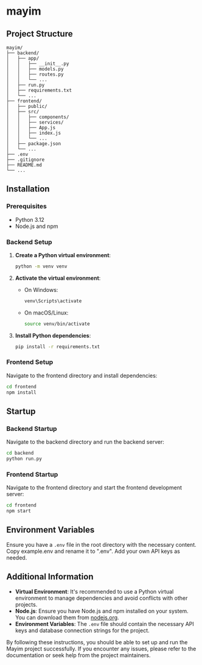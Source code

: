 # mayim



## Project Structure
```
mayim/ 
├── backend/ 
│   ├── app/ 
│   │   ├── __init__.py 
│   │   ├── models.py 
│   │   ├── routes.py 
│   │   └── ... 
│   ├── run.py 
│   ├── requirements.txt 
│   └── ... 
├── frontend/ 
│   ├── public/ 
│   ├── src/ 
│   │   ├── components/ 
│   │   ├── services/ 
│   │   ├── App.js 
│   │   ├── index.js 
│   │   └── ... 
│   ├── package.json 
│   └── ... 
├── .env 
├── .gitignore 
├── README.md 
└── ...
```

## Installation

### Prerequisites

- Python 3.12
- Node.js and npm

### Backend Setup

1. **Create a Python virtual environment**:
    ```bash
    python -m venv venv
    ```

2. **Activate the virtual environment**:
    - On Windows:
      ```bash
      venv\Scripts\activate
      ```
    - On macOS/Linux:
      ```bash
      source venv/bin/activate
      ```

3. **Install Python dependencies**:
    ```bash
    pip install -r requirements.txt
    ```

### Frontend Setup

Navigate to the frontend directory and install dependencies:
```bash
cd frontend
npm install
```

## Startup

### Backend Startup

Navigate to the backend directory and run the backend server:
```bash
cd backend
python run.py
```

### Frontend Startup

Navigate to the frontend directory and start the frontend development server:
```bash
cd frontend
npm start
```

## Environment Variables

Ensure you have a `.env` file in the root directory with the necessary content. Copy example.env and rename it to ".env". Add your own API keys as needed.

## Additional Information

- **Virtual Environment**: It's recommended to use a Python virtual environment to manage dependencies and avoid conflicts with other projects.
- **Node.js**: Ensure you have Node.js and npm installed on your system. You can download them from [nodejs.org](https://nodejs.org/).
- **Environment Variables**: The `.env` file should contain the necessary API keys and database connection strings for the project.

By following these instructions, you should be able to set up and run the Mayim project successfully. If you encounter any issues, please refer to the documentation or seek help from the project maintainers.
